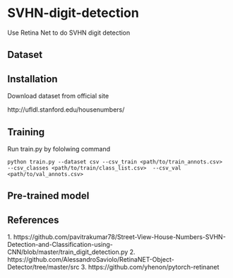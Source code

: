 # SVHN-digit-detection
Use Retina Net to do SVHN digit detection
  <h2>Dataset
  
  <h2>Installation</h2>
    Download dataset from official site
    <p>http://ufldl.stanford.edu/housenumbers/</p>
  <h2>Training</h2>
    Run train.py by fololwing command
      
    python train.py --dataset csv --csv_train <path/to/train_annots.csv>  --csv_classes <path/to/train/class_list.csv>  --csv_val <path/to/val_annots.csv>
 
    
  <h2>Pre-trained model  
  <h2>References</h2>
    1. https://github.com/pavitrakumar78/Street-View-House-Numbers-SVHN-Detection-and-Classification-using-CNN/blob/master/train_digit_detection.py
    2. https://github.com/AlessandroSaviolo/RetinaNET-Object-Detector/tree/master/src
    3. https://github.com/yhenon/pytorch-retinanet
